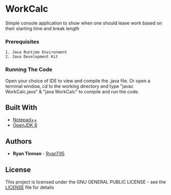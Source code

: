 # WorkCalc
Simple console application to show when one should leave work based on their starting time and break length

### Prerequisites

```
1. Java Runtime Environment
2. Java Development Kit
```

### Running The Code

Open your choice of IDE to view and compile the .java file.
Or open a terminal window, cd to the working directory and type "javac WorkCalc.java" & "java WorkCalc" to compile and run the code.

## Built With

* [Notepad++](https://notepad-plus-plus.org)
* [OpenJDK 8](https://openjdk.java.net/)

## Authors

* **Ryan Tinman** - [RyanT95](https://github.com/RyanT95)

## License

This project is licensed under the GNU GENERAL PUBLIC LICENSE - see the [LICENSE](LICENSE) file for details

